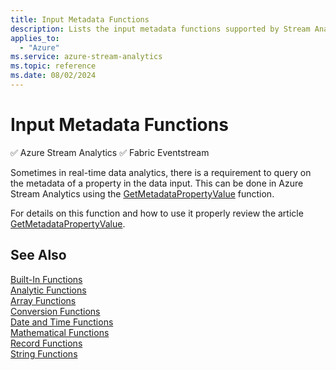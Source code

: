 ```yaml
---
title: Input Metadata Functions
description: Lists the input metadata functions supported by Stream Analytics.
applies_to: 
  - "Azure"
ms.service: azure-stream-analytics
ms.topic: reference
ms.date: 08/02/2024
---
```

# Input Metadata Functions
:white_check_mark: Azure Stream Analytics :white_check_mark: Fabric Eventstream


Sometimes in real-time data analytics, there is a requirement to query on the metadata of a property in the data input. This can be done in Azure Stream Analytics using the [GetMetadataPropertyValue](getmetadatapropertyvalue.md) function.

For details on this function and how to use it properly review the article 
[GetMetadataPropertyValue](getmetadatapropertyvalue.md).

  
## See Also  
 [Built-In Functions](built-in-functions-azure-stream-analytics.md)   
 [Analytic Functions](analytic-functions-azure-stream-analytics.md)   
 [Array Functions](array-functions-stream-analytics.md)   
 [Conversion Functions](conversion-functions-azure-stream-analytics.md)   
 [Date and Time Functions](date-and-time-functions-azure-stream-analytics.md)   
 [Mathematical Functions](mathematical-functions-azure-stream-analytics.md)   
 [Record Functions](record-functions-azure-stream-analytics.md)   
 [String Functions](string-functions-azure-stream-analytics.md)  
  
  
